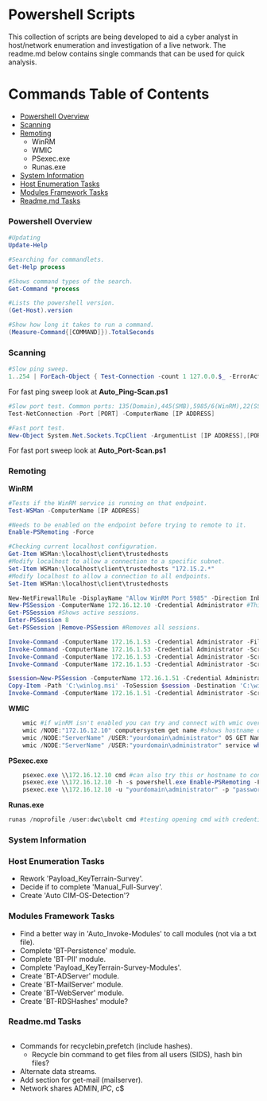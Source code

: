 # Powershell Scripts

This collection of scripts are being developed to aid a cyber analyst in host/network enumeration and investigation of a live network. The readme.md below contains single commands that can be used for quick analysis.

# Commands Table of Contents
- [Powershell Overview](#powershell-overview)
- [Scanning](#scanning)
- [Remoting](#remoting)
  - WinRM
  - WMIC
  - PSexec.exe
  - Runas.exe
- [System Information](#system-information)
- [Host Enumeration Tasks](#host-enumeration-tasks)
- [Modules Framework Tasks](#modules-framework-tasks)
- [Readme.md Tasks](#readmemd-tasks)

### **Powershell Overview**
```powershell
#Updating
Update-Help

#Searching for commandlets.
Get-Help process

#Shows command types of the search.
Get-Command *process

#Lists the powershell version.
(Get-Host).version

#Show how long it takes to run a command.
(Measure-Command{[COMMAND]}).TotalSeconds
```

### **Scanning**
```powershell
#Slow ping sweep.
1..254 | ForEach-Object { Test-Connection -count 1 127.0.0.$_ -ErrorAction SilentlyContinue}
```
For fast ping sweep look at **Auto_Ping-Scan.ps1**
```powershell
#Slow port test. Common ports: 135(Domain),445(SMB),5985/6(WinRM),22(SSH),3389(RDP)
Test-NetConnection -Port [PORT] -ComputerName [IP ADDRESS]
```
```powershell
#Fast port test.
New-Object System.Net.Sockets.TcpClient -ArgumentList [IP ADDRESS],[PORT]
```
For fast port sweep look at **Auto_Port-Scan.ps1**

### **Remoting**
**WinRM**
```powershell
#Tests if the WinRM service is running on that endpoint.
Test-WSMan -ComputerName [IP ADDRESS]
```
```powershell
#Needs to be enabled on the endpoint before trying to remote to it.
Enable-PSRemoting -Force
```
```powershell
#Checking current localhost configuration.
Get-Item WSMan:\localhost\client\trustedhosts
#Modify localhost to allow a connection to a specific subnet.
Set-Item WSMan:\localhost\client\trustedhosts "172.15.2.*"
#Modify localhost to allow a connection to all endpoints.
Set-Item WSMan:\localhost\client\trustedhosts
```
```powershell
New-NetFirewallRule -DisplayName "Allow WinRM Port 5985" -Direction Inbound -LocalPort 5985 -Protocol TCP -Action Allow #Opening port 5985 on endpoint if 'Enable-PsRemoting' doesn't work.
New-PSSession -ComputerName 172.16.12.10 -Credential Administrator #This will start a session but keep you local (For credentials it can be local or domain)
Get-PSSession #Shows active sessions.
Enter-PSSession 8 
Get-PSSession |Remove-PSSession #Removes all sessions.

Invoke-Command -ComputerName 172.16.1.53 -Credential Administrator -FilePath C:\windows\file.ps1 #running a local script on a remote box
Invoke-Command -ComputerName 172.16.1.53 -Credential Administrator -ScriptBlock {Start-Process -FilePath 'C:\file.exe'} #running a file on the remote box
Invoke-Command -ComputerName 172.16.1.53 -Credential Administrator -ScriptBlock {Get-ChildItem C:\Users\Bob\Desktop} #viewing files on remote box
Invoke-Command -ComputerName 172.16.1.53 -Credential Administrator -ScriptBlock {Get-Content C:\Users\Bob\Desktop\Names.txt} #viewing contents of file on remote box

$session=New-PSSession -ComputerName 172.16.1.51 -Credential Administrator #create session and copy item from it to local box
Copy-Item -Path 'C:\winlog.msi' -ToSession $session -Destination 'C:\winlog.msi' #copy a file to that session
Invoke-Command -ComputerName 172.16.1.51 -Credential Administrator -ScriptBlock {Start-Process -FilePath 'C:\winlog.msi' Get-Service winlogbeat} #run that file and show if the service is up
```



**WMIC**
```powershell
    wmic #if winRM isn't enabled you can try and connect with wmic over port 135(RPC of TCP). Open terminal or cmd to enter a wmic prompt
    wmic /NODE:"172.16.12.10" computersystem get name #shows hostname of the endpoint
    wmic /NODE:"ServerName" /USER:"yourdomain\administrator" OS GET Name #shows OS name, can use as a test
    wmic /NODE:"ServerName" /USER:"yourdomain\administrator" service where caption="Windows Remote Management (WS-Management)" call startservice #starts service on a remote host

```
**PSexec.exe**
```powershell
    psexec.exe \\172.16.12.10 cmd #can also try this or hostname to connect over 135 & 445. 
    psexec.exe \\172.16.12.10 -h -s powershell.exe Enable-PSRemoting -Force
    psexec.exe \\172.16.12.10 -u "yourdomain\administrator" -p "password" -s C:\Windows\System32\winrm.cmd quickconfig -q  

```
**Runas.exe**
```powershell
runas /noprofile /user:dwc\ubolt cmd #testing opening cmd with credentials.

```



### **System Information**

### **Host Enumeration Tasks**
- Rework 'Payload_KeyTerrain-Survey'.
- Decide if to complete 'Manual_Full-Survey'.
- Create 'Auto CIM-OS-Detection'?

### **Modules Framework Tasks**
- Find a better way in 'Auto_Invoke-Modules' to call modules (not via a txt file).
- Complete 'BT-Persistence' module.
- Complete 'BT-PII' module.
- Complete 'Payload_KeyTerrain-Survey-Modules'.
- Create 'BT-ADServer' module.
- Create 'BT-MailServer' module.
- Create 'BT-WebServer' module.
- Create 'BT-RDSHashes' module?

### **Readme.md Tasks**
```powershell

```
- Commands for recyclebin,prefetch (include hashes).
  - Recycle bin command to get files from all users (SIDS), hash bin files?
- Alternate data streams.
- Add section for get-mail (mailserver).
- Network shares ADMIN$, IPC$, c$